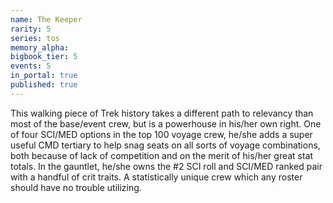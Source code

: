 ```yaml
---
name: The Keeper
rarity: 5
series: tos
memory_alpha:
bigbook_tier: 5
events: 5
in_portal: true
published: true
---
```


This walking piece of Trek history takes a different path to relevancy than most of the base/event crew, but is a powerhouse in his/her own right. One of four SCI/MED options in the top 100 voyage crew, he/she adds a super useful CMD tertiary to help snag seats on all sorts of voyage combinations, both because of lack of competition and on the merit of his/her great stat totals. In the gauntlet, he/she owns the #2 SCI roll and SCI/MED ranked pair with a handful of crit traits. A statistically unique crew which any roster should have no trouble utilizing.
